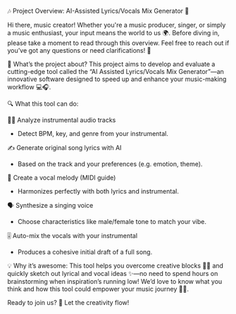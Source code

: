 🎶 Project Overview: AI-Assisted Lyrics/Vocals Mix Generator 🎤

Hi there, music creator! Whether you're a music producer, singer, or simply a music enthusiast, your input means the world to us 🌍. Before diving in, please take a moment to read through this overview. Feel free to reach out if you’ve got any questions or need clarifications! 💬

🧠 What’s the project about? 
This project aims to develop and evaluate a cutting-edge tool called the “AI Assisted Lyrics/Vocals Mix Generator”—an innovative software designed to speed up and enhance your music-making workflow 💻🎧.

🔍 What this tool can do:

🕵️‍♂️ Analyze instrumental audio tracks 
 - Detect BPM, key, and genre from your instrumental.

✍️ Generate original song lyrics with AI 
 - Based on the track and your preferences (e.g. emotion, theme).

🎼 Create a vocal melody (MIDI guide) 
 - Harmonizes perfectly with both lyrics and instrumental.

🗣️ Synthesize a singing voice 
 - Choose characteristics like male/female tone to match your vibe.

🎚️ Auto-mix the vocals with your instrumental 
 - Produces a cohesive initial draft of a full song.

💡 Why it’s awesome:
This tool helps you overcome creative blocks 🚫🧱 and quickly sketch out lyrical and vocal ideas ✨—no need to spend hours on brainstorming when inspiration’s running low!
We’d love to know what you think and how this tool could empower your music journey 🎵🚀.

Ready to join us? 🌈 Let the creativity flow!
